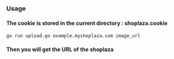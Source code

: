 ### Usage 
#### The cookie is stored in the current directory : shoplaza.cookie  

```
go run upload.go example.myshoplaza.com image_url
```

#### Then you will get the URL of the shoplaza 
